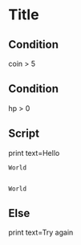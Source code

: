 # Title

## Condition

coin > 5

## Condition

hp > 0

## Script

print
  text=Hello

```print
World


World
```

## Else

print
  text=Try again
